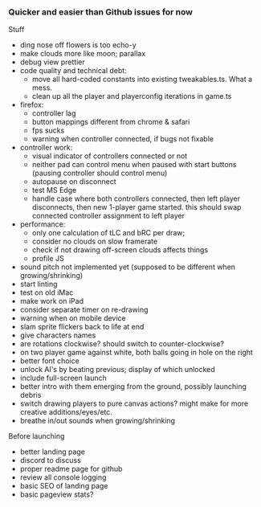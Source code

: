 ### Quicker and easier than Github issues for now

Stuff

- ding nose off flowers is too echo-y
- make clouds more like moon; parallax
- debug view prettier
- code quality and technical debt:
  - move all hard-coded constants into existing tweakables.ts. What a mess.
  - clean up all the player and playerconfig iterations in game.ts
- firefox:
  - controller lag
  - button mappings different from chrome & safari
  - fps sucks
  - warning when controller connected, if bugs not fixable
- controller work:
  - visual indicator of controllers connected or not
  - neither pad can control menu when paused with start buttons (pausing controller should control menu)
  - autopause on disconnect
  - test MS Edge
  - handle case where both controllers connected, then left player disconnects, then new 1-player game started. this should swap connected controller assignment to left player
- performance:
  - only one calculation of tLC and bRC per draw;
  - consider no clouds on slow framerate
  - check if not drawing off-screen clouds affects things
  - profile JS
- sound pitch not implemented yet (supposed to be different when growing/shrinking)
- start linting
- test on old iMac
- make work on iPad
- consider separate timer on re-drawing
- warning when on mobile device
- slam sprite flickers back to life at end
- give characters names
- are rotations clockwise? should switch to counter-clockwise?
- on two player game against white, both balls going in hole on the right
- better font choice
- unlock AI's by beating previous; display of which unlocked
- include full-screen launch
- better intro with them emerging from the ground, possibly launching debris
- switch drawing players to pure canvas actions? might make for more creative additions/eyes/etc.
- breathe in/out sounds when growing/shrinking

Before launching

- better landing page
- discord to discuss
- proper readme page for github
- review all console logging
- basic SEO of landing page
- basic pageview stats?

